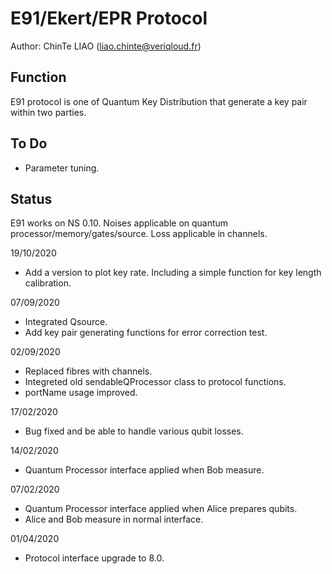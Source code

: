 # E91/Ekert/EPR Protocol
Author: ChinTe LIAO (liao.chinte@veriqloud.fr)

## Function

E91 protocol is one of Quantum Key Distribution that generate a key pair within two parties.


## To Do

- Parameter tuning.

## Status

E91 works on NS 0.10.
Noises applicable on quantum processor/memory/gates/source. Loss applicable in channels.


19/10/2020
- Add a version to plot key rate. Including a simple function for key length calibration.

07/09/2020
- Integrated Qsource.
- Add key pair generating functions for error correction test.

02/09/2020
- Replaced fibres with channels.
- Integreted old sendableQProcessor class to protocol functions.
- portName usage improved.

17/02/2020

- Bug fixed and be able to handle various qubit losses.

14/02/2020

- Quantum Processor interface applied when Bob measure.


07/02/2020

- Quantum Processor interface applied when Alice prepares qubits.
- Alice and Bob measure in normal interface.

01/04/2020

- Protocol interface upgrade to 8.0.
